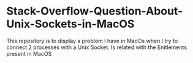 # Stack-Overflow-Question-About-Unix-Sockets-in-MacOS
This repository is to display a problem I have in MacOs when I try to connect 2 processes with a Unix Socket. Is related with the Enitlements present in MacOS

